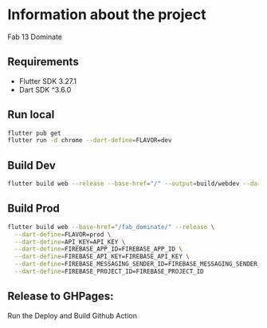 # Information about the project

Fab 13 Dominate

## Requirements
- Flutter SDK 3.27.1
- Dart SDK ^3.6.0

## Run local
```bash
flutter pub get
flutter run -d chrome --dart-define=FLAVOR=dev
```
## Build Dev
```bash
flutter build web --release --base-href="/" --output=build/webdev --dart-define=FLAVOR=dev
```

## Build Prod
```bash
flutter build web --base-href="/fab_dominate/" --release \
  --dart-define=FLAVOR=prod \
  --dart-define=API_KEY=API_KEY \
  --dart-define=FIREBASE_APP_ID=FIREBASE_APP_ID \
  --dart-define=FIREBASE_API_KEY=FIREBASE_API_KEY \
  --dart-define=FIREBASE_MESSAGING_SENDER_ID=FIREBASE_MESSAGING_SENDER_ID \
  --dart-define=FIREBASE_PROJECT_ID=FIREBASE_PROJECT_ID
```

## Release to GHPages:
Run the Deploy and Build Github Action